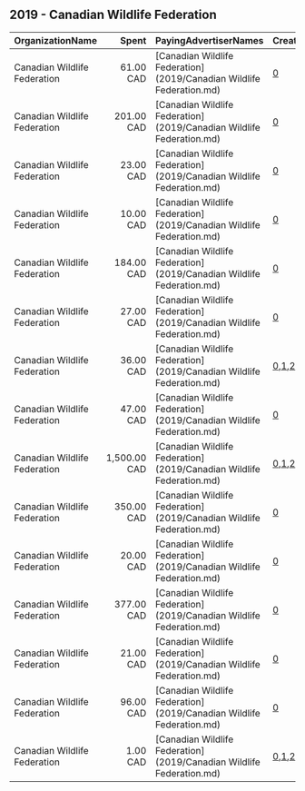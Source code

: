 ## 2019 - Canadian Wildlife Federation 
|OrganizationName|Spent|PayingAdvertiserNames|CreativeUrls|Impressions|Genders|AgeBrackets|CountryCodes|BillingAddresses|CandidateBallotInformation|
|:---|---:|:---|:---|---:|:---|:---|:---|:---|:---|
|Canadian Wildlife Federation|61.00 CAD|[Canadian Wildlife Federation](2019/Canadian Wildlife Federation.md)|[0](https://www.snap.com/political-ads/asset/7c49a836557025aabc438fbe36672f62e6d2086e27e9e2cef0270143a4f36e9e?mediaType=png)|19,058||18-35|canada|CA||
|Canadian Wildlife Federation|201.00 CAD|[Canadian Wildlife Federation](2019/Canadian Wildlife Federation.md)|[0](https://www.snap.com/political-ads/asset/e21643217d84a66287b8de4d27856004461b25fd222e8b766b134e4fb8fce02a?mediaType=jpg)|71,170||18-35|canada|CA||
|Canadian Wildlife Federation|23.00 CAD|[Canadian Wildlife Federation](2019/Canadian Wildlife Federation.md)|[0](https://www.snap.com/political-ads/asset/03fe78eb17c0c033678668f561eaf8a03c2dd6441fdcd8fc03793493ea8883bd?mediaType=jpg)|65,503|MALE|18-30|canada|CA||
|Canadian Wildlife Federation|10.00 CAD|[Canadian Wildlife Federation](2019/Canadian Wildlife Federation.md)|[0](https://www.snap.com/political-ads/asset/e58504af4e9f2beb77c6273f45a680fd47e7799de42152b9ccf7d78d704ecb4e?mediaType=jpg)|30,713|MALE|18-30|canada|CA||
|Canadian Wildlife Federation|184.00 CAD|[Canadian Wildlife Federation](2019/Canadian Wildlife Federation.md)|[0](https://www.snap.com/political-ads/asset/700e94a7e386d9127e4fa09a7246ee6974fed4c61e71d198c8c0e72fdcc79066?mediaType=jpg)|52,635||18-35|canada|CA||
|Canadian Wildlife Federation|27.00 CAD|[Canadian Wildlife Federation](2019/Canadian Wildlife Federation.md)|[0](https://www.snap.com/political-ads/asset/03fe78eb17c0c033678668f561eaf8a03c2dd6441fdcd8fc03793493ea8883bd?mediaType=jpg)|77,603|MALE|18-30|canada|CA||
|Canadian Wildlife Federation|36.00 CAD|[Canadian Wildlife Federation](2019/Canadian Wildlife Federation.md)|[0](https://www.snap.com/political-ads/asset/b69ee2397c8ced00d465d2f36dfcc50c3bda658b0fef51eece53b1dc1d8954f2?mediaType=jpg),[1](https://www.snap.com/political-ads/asset/a64f1b10a1ffeef6a57099c6151bbe570cc07101c800a1cbad98734be841ad02?mediaType=jpg),[2](https://www.snap.com/political-ads/asset/9e3b7cb9e47758150162cf437ed10ee062b7a5297174f361b03080b8b9247590?mediaType=jpg)|86,372||18-30|canada|CA||
|Canadian Wildlife Federation|47.00 CAD|[Canadian Wildlife Federation](2019/Canadian Wildlife Federation.md)|[0](https://www.snap.com/political-ads/asset/cc4672a35cab6109d2c59c1281c9a99a3d2f6c0ff41165a06c2c6af1aec0768e?mediaType=jpg)|15,126||18-35|canada|CA||
|Canadian Wildlife Federation|1,500.00 CAD|[Canadian Wildlife Federation](2019/Canadian Wildlife Federation.md)|[0](https://www.snap.com/political-ads/asset/61133460eb5c6c5075264fba6ebb7bedd4f88aad7bd7c691ba73b1902be8e98a?mediaType=jpg),[1](https://www.snap.com/political-ads/asset/2e882fdcc3d2c083f131ba9bcfcefcbc6ee24d13e835e25aa6f8095b588f2890?mediaType=jpg),[2](https://www.snap.com/political-ads/asset/a33d88c71478b054b373bf432c1ef5399d1ad1f97a7b33f7aaa64b2263296510?mediaType=jpg)|1,880,796||18-34|canada|CA||
|Canadian Wildlife Federation|350.00 CAD|[Canadian Wildlife Federation](2019/Canadian Wildlife Federation.md)|[0](https://www.snap.com/political-ads/asset/26e610c21f2da37834adf6b19f251c4d016203557f08ae8aae967ed530f3d40c?mediaType=jpg)|95,803||18-35|canada|CA||
|Canadian Wildlife Federation|20.00 CAD|[Canadian Wildlife Federation](2019/Canadian Wildlife Federation.md)|[0](https://www.snap.com/political-ads/asset/ac3f0413de8229c4c56657b44b44e4d1ae4f8ac800cf4ca7ba1b71a6b938822a?mediaType=jpg)|52,257|MALE|18-30|canada|CA||
|Canadian Wildlife Federation|377.00 CAD|[Canadian Wildlife Federation](2019/Canadian Wildlife Federation.md)|[0](https://www.snap.com/political-ads/asset/5034273355b27b4c76f918c86178ccbe2aec486f0a725537de49561b358734a2?mediaType=jpg)|113,878||18-35|canada|CA||
|Canadian Wildlife Federation|21.00 CAD|[Canadian Wildlife Federation](2019/Canadian Wildlife Federation.md)|[0](https://www.snap.com/political-ads/asset/8ba4ed3b852ff0cceee58233d3234a8b13c2f0e7338906b1a70291fdfab4d9db?mediaType=jpg)|55,174|MALE|18-30|canada|CA||
|Canadian Wildlife Federation|96.00 CAD|[Canadian Wildlife Federation](2019/Canadian Wildlife Federation.md)|[0](https://www.snap.com/political-ads/asset/7cc67fe0fa72ee82e93783145dab2cd0a2bb6e43b946b62c232b222f34d2526e?mediaType=jpg)|29,735||18-35|canada|CA||
|Canadian Wildlife Federation|1.00 CAD|[Canadian Wildlife Federation](2019/Canadian Wildlife Federation.md)|[0](https://www.snap.com/political-ads/asset/73a86b877698e001669be8465ab99c64132eafbb59297c6a8d3b8d9e046ac63d?mediaType=jpg),[1](https://www.snap.com/political-ads/asset/b1ea1eb3e808ddeaae4d24bee2205780d2cfa1e5c599f18a5d9e648c4fb00ff9?mediaType=jpg),[2](https://www.snap.com/political-ads/asset/e58504af4e9f2beb77c6273f45a680fd47e7799de42152b9ccf7d78d704ecb4e?mediaType=jpg)|3,303|MALE|18-30|canada|CA||
